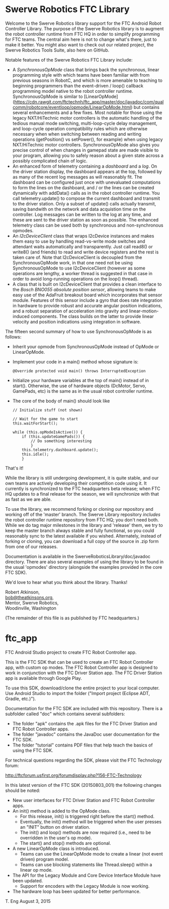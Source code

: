 # Swerve Robotics FTC Library

Welcome to the Swerve Robotics library support for the FTC Android Robot Controller Library.
The purpose of the Swerve Robotics library is to augment the robot controller runtime from FTC HQ
in order to simplify programming for FTC teams. The central aim here is not to change what's there,
just to make it better. You might also want to check out our related project, the Swerve Robotics Tools
Suite, also here on GitHub.

Notable features of the Swerve Robotics FTC Library include:

*   A *SynchronousOpMode* class that brings back the synchronous, linear programming style
    with which teams have been familiar with from previous seasons in RobotC, and which is more amenable
    to teaching to beginning programmers than the event-driven / loop() callback programming
    model native to the robot controller runtime. SynchronousOpMode is similar to [LinearOpMode]
    (https://cdn.rawgit.com/ftctechnh/ftc_app/master/doc/javadoc/com/qualcomm/robotcore/eventloop/opmode/LinearOpMode.html)
    but contains several enhancements and a few fixes. Most notable for those using the legacy
    NXT/HiTechnic motor controllers is the automatic handling of the tedious manual mode switching, multi-loop-cycle
    delay management, and loop-cycle operation compatibility rules which are otherwise necessary when
    when switching between reading and writing operations (getPosition() vs setPower(), for example)
    when using legacy NXT/HiTechnic motor controllers. SynchronousOpMode also gives you precise
    control of when changes in gamepad state are made visible to your program, allowing you to
    safely reason about a given state across a possibly complicated chain of logic.
*   An enhanced form of telemetry containing a *dashboard* and a *log*. On the driver station display,
    the dashboard appears at the top, followed by as many of the recent log messages as will reasonably 
    fit. The dashboard can be configured just once with unevaluated computations to form the lines
    on the dashboard, and / or the lines can be created dynamically with addData() calls as in
    the robot controller runtime. You call telemetry.update() to compose
    the current dashboard and transmit to the driver station. Only a subset of update() calls
    actually transmit, saving bandwith on the network and data acquistion time on the controller.
    Log messages can be written to the log at any time, and these are sent to the driver station as
    soon as possible. The enhanced telemetry class can be used both by synchronous and non-synchronous
    opmodes.
*   An *I2cDeviceClient* class that wraps I2cDevice instances and makes them easy to use by handling
    read-vs-write mode switches and attendant waits automatically and transparently. Just call read8()
    or write8() (and friends) to read and write device registers and the rest is taken care of.
    Note that I2cDeviceClient is decoupled from the SynchronousOpMode work, in that one need not 
    be using SynchronousOpMode to use I2cDeviceClient (however as some operations are lengthy, a
    worker thread is suggested in that case in order to avoid long-running operations on the loop() thread).
*   A class that is built on I2cDeviceClient that provides a clean interface to the *Bosch BNO055 absolute 
    position sensor*, allowing teams to make easy use of the AdaFruit breakout board which incorporates 
    that sensor module. Features of this sensor include a gyro that does rate integration in hardware to provide robust and accurate
    angular position indications, and a robust separation of acceleration into gravity and linear-motion-induced
    components. The class builds on the latter to provide linear velocity and position indications
    using integration in software.
    
The fifteen second summary of how to use SynchronousOpMode is as follows:

*   Inherit your opmode from SynchronousOpMode instead of OpMode or LinearOpMode.
*   Implement your code in a main() method whose signature is:

        @Override protected void main() throws InterruptedException
*   Initialize your hardware variables at the top of main() instead of in start(). Otherwise,
    the use of hardware objects (DcMotor, Servo, GamePads, etc) is the same as in the usual robot
    controller runtime.
*   The core of the body of main() should look like

        // Initialize stuff (not shown)
        
        // Wait for the game to start
        this.waitForStart(); 
        
        while (this.opModeIsActive()) {
            if (this.updateGamePads()) {
                // Do something interesting
                }
            this.telemetry.dashboard.update();
            this.idle();
            }

That's it!

While the library is still undergoing development, it is quite stable, and our own teams
are actively developing their competition code using it. It currently is synchronized to the 
FTC headquarters beta release; when FTC HQ updates to a final release for the season, we will 
synchronize with that as fast as we are able. 

To use the library, we recommend forking or cloning our repository and working off of the 
'master' branch. The Swerve Library repository *includes* the robot controller runtime
repository from FTC HQ; you don't need both. While we do tag major milestones in the library
and 'release' them, we try to keep the master branch always stable and fully functional, so you
could reasonably sync to the latest available if you wished. Alternately, instead of forking
or cloning, you can download a full copy of the source in .zip form from one of our releases.
 
Documentation is available in the SwerveRoboticsLibrary/doc/javadoc directory.
There are also several examples of using the library to be found in the usual 'opmodes'
directory (alongside the examples provided in the core FTC SDK).

We'd love to hear what you think about the library. Thanks!

Robert Atkinson,  
bob@theatkinsons.org,  
Mentor, Swerve Robotics,    
Woodinville, Washington

(The remainder of this file is as published by FTC headquarters.)

# ftc_app
FTC Android Studio project to create FTC Robot Controller app.

This is the FTC SDK that can be used to create an FTC Robot Controller app, with custom op modes.
The FTC Robot Controller app is designed to work in conjunction with the FTC Driver Station app.
The FTC Driver Station app is available through Google Play.

To use this SDK, download/clone the entire project to your local computer.
Use Android Studio to import the folder  ("Import project (Eclipse ADT, Gradle, etc.)").

Documentation for the FTC SDK are included with this repository.  There is a subfolder called "doc" which contains several subfolders:

 * The folder "apk" contains the .apk files for the FTC Driver Station and FTC Robot Controller apps.
 * The folder "javadoc" contains the JavaDoc user documentation for the FTC SDK.
 * The folder "tutorial" contains PDF files that help teach the basics of using the FTC SDK.

For technical questions regarding the SDK, please visit the FTC Technology forum:

  http://ftcforum.usfirst.org/forumdisplay.php?156-FTC-Technology

In this latest version of the FTC SDK (20150803_001) the following changes should be noted:

 * New user interfaces for FTC Driver Station and FTC Robot Controller apps.
 * An init() method is added to the OpMode class.
   - For this release, init() is triggered right before the start() method.
   - Eventually, the init() method will be triggered when the user presses an "INIT" button on driver station.
   - The init() and loop() methods are now required (i.e., need to be overridden in the user's op mode).
   - The start() and stop() methods are optional.
 * A new LinearOpMode class is introduced.
   - Teams can use the LinearOpMode mode to create a linear (not event driven) program model.
   - Teams can use blocking statements like Thread.sleep() within a linear op mode.
 * The API for the Legacy Module and Core Device Interface Module have been updated.
   - Support for encoders with the Legacy Module is now working.
 * The hardware loop has been updated for better performance.


T. Eng
August 3, 2015


